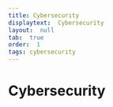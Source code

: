 ```yaml
---
title: Cybersecurity
displaytext:  Cybersecurity
layout:  null
tab:  true
order:  1
tags: cybersecurity
---
```


# Cybersecurity
